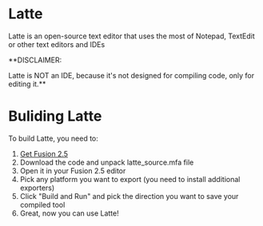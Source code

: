 # Latte
Latte is an open-source text editor that uses the most of Notepad, TextEdit or other text editors and IDEs

**DISCLAIMER:

Latte is NOT an IDE, because it's not designed for compiling code, only for editing it.**

# Buliding Latte
To build Latte, you need to:

1. [Get Fusion 2.5](https://store.steampowered.com/app/248170/Clickteam_Fusion_25/)
2. Download the code and unpack latte_source.mfa file
3. Open it in your Fusion 2.5 editor
4. Pick any platform you want to export (you need to install additional exporters)
5. Click "Build and Run" and pick the direction you want to save your compiled tool
6. Great, now you can use Latte!
